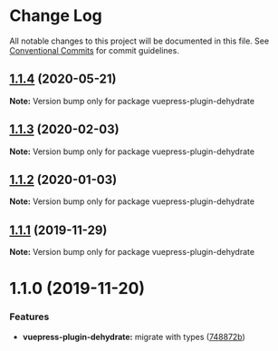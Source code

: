 # Change Log

All notable changes to this project will be documented in this file.
See [Conventional Commits](https://conventionalcommits.org) for commit guidelines.

## [1.1.4](https://github.com/vuepress/vuepress-community/compare/vuepress-plugin-dehydrate@1.1.3...vuepress-plugin-dehydrate@1.1.4) (2020-05-21)

**Note:** Version bump only for package vuepress-plugin-dehydrate

## [1.1.3](https://github.com/vuepress/vuepress-community/compare/vuepress-plugin-dehydrate@1.1.2...vuepress-plugin-dehydrate@1.1.3) (2020-02-03)

**Note:** Version bump only for package vuepress-plugin-dehydrate

## [1.1.2](https://github.com/vuepress/vuepress-community/compare/vuepress-plugin-dehydrate@1.1.1...vuepress-plugin-dehydrate@1.1.2) (2020-01-03)

**Note:** Version bump only for package vuepress-plugin-dehydrate

## [1.1.1](https://github.com/vuepress/vuepress-community/compare/vuepress-plugin-dehydrate@1.1.0...vuepress-plugin-dehydrate@1.1.1) (2019-11-29)

**Note:** Version bump only for package vuepress-plugin-dehydrate

# 1.1.0 (2019-11-20)

### Features

- **vuepress-plugin-dehydrate:** migrate with types ([748872b](https://github.com/vuepress/vuepress-community/commit/748872bafaadad941798412665d0e20d077999fb))
